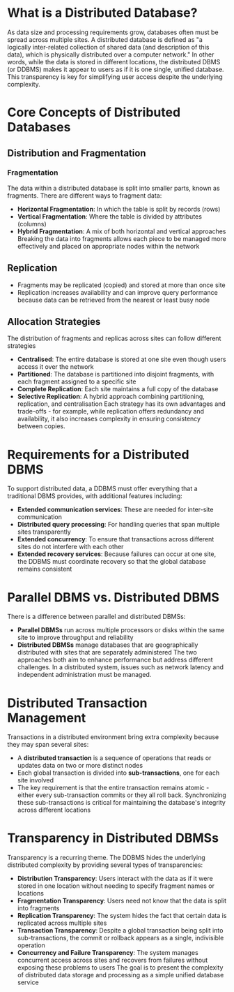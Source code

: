 # What is a Distributed Database?
As data size and processing requirements grow, databases often must be spread across multiple sites. A distributed database is defined as  "a logically inter-related collection of shared data (and  description of this data), which is physically distributed over a computer network." In other words, while the data is stored in different locations, the distributed DBMS (or DDBMS) makes it appear to users as if it is one single, unified database. This transparency is key for simplifying user access despite the underlying complexity.

# Core Concepts of Distributed Databases
## Distribution and Fragmentation
### Fragmentation
The data within a distributed database is split into smaller parts, known as fragments. There are different ways to fragment data:
- **Horizontal Fragmentation**: In which the table is split by records (rows)
- **Vertical Fragmentation**: Where the table is divided by attributes (columns)
- **Hybrid Fragmentation**: A mix of both horizontal and vertical approaches
Breaking the data into fragments allows each piece to be managed more effectively and placed on appropriate nodes within the network
## Replication
- Fragments may be replicated (copied) and stored at more than once site
- Replication increases availability and can improve query performance because data can be retrieved from the nearest or least busy node
## Allocation Strategies
The distribution of fragments and replicas across sites can follow different strategies
- **Centralised**: The entire database is stored at one site even though users access it over the network
- **Partitioned**: The database is partitioned into disjoint fragments, with each fragment assigned to a specific site
- **Complete Replication**: Each site maintains a full copy of the database 
- **Selective Replication**: A hybrid approach combining partitioning, replication, and centralisation
Each strategy has its own advantages and trade-offs - for example, while replication offers redundancy and availability, it also increases complexity in ensuring consistency between copies.
# Requirements for a Distributed DBMS
To support distributed data, a DDBMS must offer everything that a traditional DBMS provides, with additional features including:
- **Extended communication services**: These are needed for inter-site communication
- **Distributed query processing**: For handling queries that span multiple sites transparently
- **Extended concurrency**: To ensure that transactions across different sites do not interfere with each other
- **Extended recovery services**: Because failures can occur at one site, the DDBMS must coordinate recovery so that the global database remains consistent

# Parallel DBMS vs. Distributed DBMS
There is a difference between parallel and distributed DBMSs:
- **Parallel DBMSs** run across multiple processors or disks within the same site to improve throughput and reliability
- **Distributed DBMSs** manage databases that are geographically distributed with sites that are separately administered
The two approaches both aim to enhance performance but address different challenges. In a distributed system, issues such as network latency and independent administration must be managed.
# Distributed Transaction Management
Transactions in a distributed environment bring extra complexity because they may span several sites:
- A **distributed transaction** is a sequence of operations that reads or updates data on two or more distinct nodes
- Each global transaction is divided into **sub-transactions**, one for each site involved
- The key requirement is that the entire transaction remains atomic - either every sub-transaction commits or they all roll back. Synchronizing these sub-transactions is critical for maintaining the database's integrity across different locations
# Transparency in Distributed DBMSs
Transparency is a recurring theme. The DDBMS hides the underlying distributed complexity by providing several types of transparencies:
- **Distribution Transparency**: Users interact with the data as if it were stored in one location without needing to specify fragment names or locations
- **Fragmentation Transparency**: Users need not know that the data is split into fragments
- **Replication Transparency**: The system hides the fact that certain data is replicated across multiple sites
- **Transaction Transparency**: Despite a global transaction being split into sub-transactions, the commit or rollback appears as a single, indivisible operation
- **Concurrency and Failure Transparency**: The system manages concurrent access across sites and recovers from failures without exposing these problems to users
The goal is to present the complexity of distributed data storage and processing as a simple unified database service
